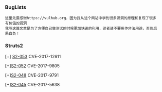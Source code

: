 ### BugLists

```
这里先要感谢https://vulhub.org，因为我从这个网站中学到很多漏洞的原理和复现了很多有价值的漏洞
我写这篇文章是为了方便自己做测试的时候更加快速的利用，读者请不要用作非法用途，否则后果自负！

```
### Struts2
[+] [S2-053](https://github.com/linchong-cmd/BugLists/blob/master/S2-052.md)  CVE-2017-12611

[+][S2-052](https://github.com/linchong-cmd/BugLists/blob/master/S2-052.md) CVE-2017-9805

[+][S2-048](https://github.com/linchong-cmd/BugLists/blob/master/S2-048.md) CVE-2017-9791

[+][S2-045](https://github.com/linchong-cmd/BugLists/blob/master/S2-048.md) CVE-2017-5638
